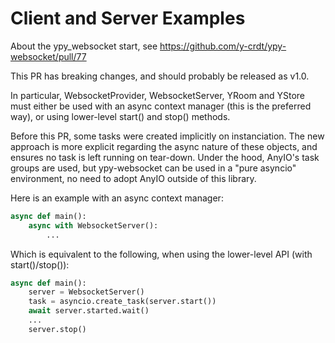 # Client and Server Examples

About the ypy_websocket start, see https://github.com/y-crdt/ypy-websocket/pull/77

This PR has breaking changes, and should probably be released as v1.0.

In particular, WebsocketProvider, WebsocketServer, YRoom and YStore must either be used with an async context manager (this is the preferred way), or using lower-level start() and stop() methods.

Before this PR, some tasks were created implicitly on instanciation. The new approach is more explicit regarding the async nature of these objects, and ensures no task is left running on tear-down. Under the hood, AnyIO's task groups are used, but ypy-websocket can be used in a "pure asyncio" environment, no need to adopt AnyIO outside of this library.

Here is an example with an async context manager:

```py
async def main():
    async with WebsocketServer():
        ...
```

Which is equivalent to the following, when using the lower-level API (with start()/stop()):

```py
async def main():
    server = WebsocketServer()
    task = asyncio.create_task(server.start())
    await server.started.wait()
    ...
    server.stop()
```
